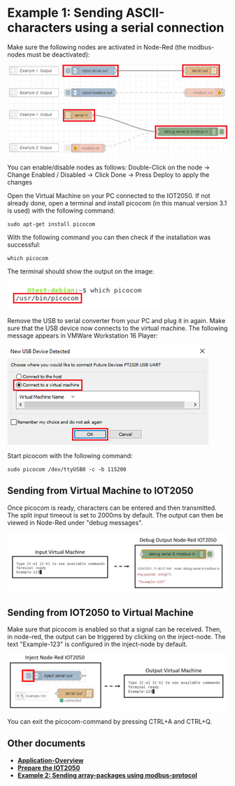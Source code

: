 # **Example 1: Sending ASCII-characters using a serial connection**

Make sure the following nodes are activated in Node-Red (the modbus-nodes must be deactivated):

![Example 1 Node-Red](graphics/nodered-example-1.png)

You can enable/disable nodes as follows: Double-Click on the node -> Change Enabled / Disabled -> Click Done -> Press Deploy to apply the changes

Open the Virtual Machine on your PC connected to the IOT2050. If not already done, open a terminal and install picocom (in this manual version 3.1 is used) with the following command:

    sudo apt-get install picocom

With the following command you can then check if the installation was successful:

    which picocom

The terminal should show the output on the image:

![Picocom success](graphics/check-picocom.png)

Remove the USB to serial converter from your PC and plug it in again. Make sure that the USB device now connects to the virtual machine. The following message appears in VMWare Workstation 16 Player:

![device detected](graphics/device-detected.png)

Start picocom with the following command:

    sudo picocom /dev/ttyUSB0 -c -b 115200

## **Sending from Virtual Machine to IOT2050**

Once picocom is ready, characters can be entered and then transmitted. The split input timeout is set to 2000ms by default. The output can then be viewed in Node-Red under "debug messages".

![sending serial from VM to IOT2050](graphics/sending-serial-vm-to-iot2050.png)

## **Sending from IOT2050 to Virtual Machine**

Make sure that picocom is enabled so that a signal can be received. Then, in node-red, the output can be triggered by clicking on the inject-node. The text "Example-123" is configured in the inject-node by default.

![sending serial from IOT2050 to VM](graphics/sending-serial-iot2050-to-vm.png)

You can exit the picocom-command by pressing CTRL+A and CTRL+Q.

## **Other documents**

- [**Application-Overview**](../README.md)
- [**Prepare the IOT2050**](README-Prepare-the-IOT2050.md)
- [**Example 2: Sending array-packages using modbus-protocol**](README-Example-2.md)
